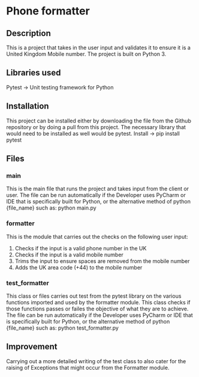 # Phone formatter

## Description
This is a project that takes in the user input and validates it to ensure it is a United Kingdom Mobile number. The project is built on Python 3.

## Libraries used
Pytest -> Unit testing framework for Python

## Installation
This project can be installed either by downloading the file from the Github repository or by doing a pull from this project. 
The necessary library that would need to be installed as well would be pytest. Install -> pip install pytest

## Files
### main
This is the main file that runs the project and takes input from the client or user. The file can be run automatically if the Developer uses PyCharm or IDE that is specifically built for Python, or the alternative method of python {file_name} such as: python main.py

### formatter
This is the module that carries out the checks on the following user input:
  1. Checks if the input is a valid phone number in the UK
  2. Checks if the input is a valid mobile number
  3. Trims the input to ensure spaces are removed from the mobile number
  4. Adds the UK area code (+44) to the mobile number

### test_formatter
This class or files carries out test from the pytest library on the various functions imported and used by the formatter module. This class checks if those functions passes or failes the objective of what they are to achieve. The file can be run automatically if the Developer uses PyCharm or IDE that is specifically built for Python, or the alternative method of python {file_name} such as: python test_formatter.py

## Improvement
Carrying out a more detailed writing of the test class to also cater for the raising of Exceptions that might occur from the Formatter module.
